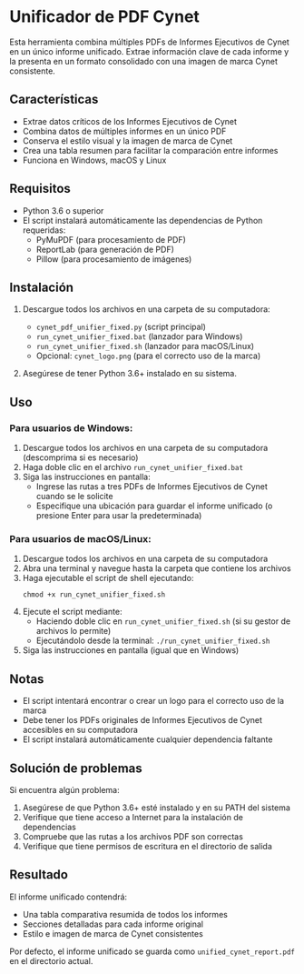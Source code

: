 # Unificador de PDF Cynet

Esta herramienta combina múltiples PDFs de Informes Ejecutivos de Cynet en un único informe unificado. Extrae información clave de cada informe y la presenta en un formato consolidado con una imagen de marca Cynet consistente.

## Características

- Extrae datos críticos de los Informes Ejecutivos de Cynet
- Combina datos de múltiples informes en un único PDF
- Conserva el estilo visual y la imagen de marca de Cynet
- Crea una tabla resumen para facilitar la comparación entre informes
- Funciona en Windows, macOS y Linux

## Requisitos

- Python 3.6 o superior
- El script instalará automáticamente las dependencias de Python requeridas:
  - PyMuPDF (para procesamiento de PDF)
  - ReportLab (para generación de PDF)
  - Pillow (para procesamiento de imágenes)

## Instalación

1. Descargue todos los archivos en una carpeta de su computadora:
   - `cynet_pdf_unifier_fixed.py` (script principal)
   - `run_cynet_unifier_fixed.bat` (lanzador para Windows)
   - `run_cynet_unifier_fixed.sh` (lanzador para macOS/Linux)
   - Opcional: `cynet_logo.png` (para el correcto uso de la marca)

2. Asegúrese de tener Python 3.6+ instalado en su sistema.

## Uso

### Para usuarios de Windows:

1. Descargue todos los archivos en una carpeta de su computadora (descomprima si es necesario)
2. Haga doble clic en el archivo `run_cynet_unifier_fixed.bat`
3. Siga las instrucciones en pantalla:
   - Ingrese las rutas a tres PDFs de Informes Ejecutivos de Cynet cuando se le solicite
   - Especifique una ubicación para guardar el informe unificado (o presione Enter para usar la predeterminada)

### Para usuarios de macOS/Linux:

1. Descargue todos los archivos en una carpeta de su computadora
2. Abra una terminal y navegue hasta la carpeta que contiene los archivos
3. Haga ejecutable el script de shell ejecutando:
   ```
   chmod +x run_cynet_unifier_fixed.sh
   ```
4. Ejecute el script mediante:
   - Haciendo doble clic en `run_cynet_unifier_fixed.sh` (si su gestor de archivos lo permite)
   - Ejecutándolo desde la terminal: `./run_cynet_unifier_fixed.sh`
5. Siga las instrucciones en pantalla (igual que en Windows)

## Notas

- El script intentará encontrar o crear un logo para el correcto uso de la marca
- Debe tener los PDFs originales de Informes Ejecutivos de Cynet accesibles en su computadora
- El script instalará automáticamente cualquier dependencia faltante

## Solución de problemas

Si encuentra algún problema:

1. Asegúrese de que Python 3.6+ esté instalado y en su PATH del sistema
2. Verifique que tiene acceso a Internet para la instalación de dependencias
3. Compruebe que las rutas a los archivos PDF son correctas
4. Verifique que tiene permisos de escritura en el directorio de salida

## Resultado

El informe unificado contendrá:
- Una tabla comparativa resumida de todos los informes
- Secciones detalladas para cada informe original
- Estilo e imagen de marca de Cynet consistentes

Por defecto, el informe unificado se guarda como `unified_cynet_report.pdf` en el directorio actual.
